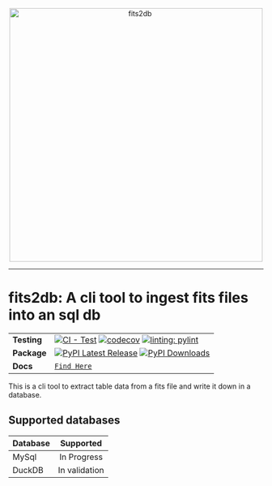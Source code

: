 <p align="center">
    <img src="https://raw.githubusercontent.com/pmodwrc/fits2db/main/docs/layout/images/fits_logo.png" alt="fits2db" width="500"/>
</p>

-----------------

# fits2db: A cli tool to ingest fits files into an sql db
| | |
| --- | --- |
| __Testing__ | [![CI - Test](https://img.shields.io/github/actions/workflow/status/pmodwrc/fits2db/unit_test.yml?branch=main)](https://github.com/pandas-dev/pandas/actions/workflows/unit-tests.yml) [![codecov](https://codecov.io/github/pmodwrc/fits2db/graph/badge.svg?token=92UPKXEOIH)](https://codecov.io/github/pmodwrc/fits2db) [![linting: pylint](https://img.shields.io/badge/linting-pylint-yellowgreen)](https://github.com/pylint-dev/pylint)|
| __Package__ | [![PyPI Latest Release](https://img.shields.io/pypi/v/fits2db.svg)](https://pypi.org/project/fits2db/) [![PyPI Downloads](https://img.shields.io/pypi/dm/fits2db.svg?label=PyPI%20downloads)](https://pypi.org/project/fits2db/) |
|__Docs__| [`Find Here`](https://pmodwrc.github.io/fits2db/)


This is a cli tool to extract table data from a fits file and write it down in a database. 

## Supported databases

| Database   |      Supported      |
|----------|:-------------:|
| MySql|  In Progress |
| DuckDB | In validation |



